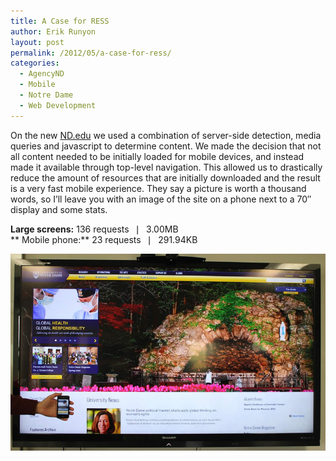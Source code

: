 ```yaml
---
title: A Case for RESS
author: Erik Runyon
layout: post
permalink: /2012/05/a-case-for-ress/
categories:
  - AgencyND
  - Mobile
  - Notre Dame
  - Web Development
---
```

On the new [ND.edu][1] we used a combination of server-side detection, media queries and javascript to determine content. We made the decision that not all content needed to be initially loaded for mobile devices, and instead made it available through top-level navigation. This allowed us to drastically reduce the amount of resources that are initially downloaded and the result is a very fast mobile experience. They say a picture is worth a thousand words, so I’ll leave you with an image of the site on a phone next to a 70″ display and some stats.<!--more-->

**Large screens:** 136 requests  ❘  3.00MB  
** Mobile phone:** 23 requests  ❘  291.94KB

<img class="alignnone size-full" title="ND.edu on an iPhone and 70&quot; monitor" src="/images/2012/nd-mobile-tv.jpg" alt="ND.edu on an iPhone and 70&quot; monitor" />

 [1]: http://nd.edu/